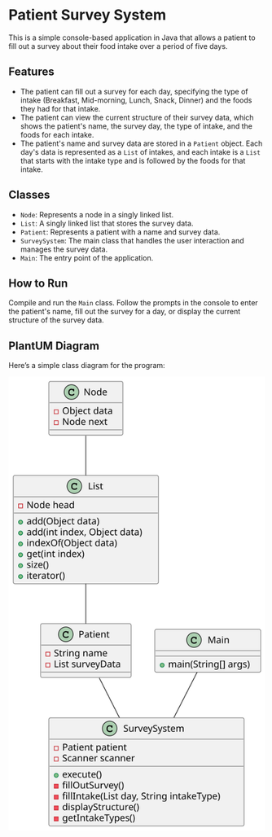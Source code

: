 # Patient Survey System

This is a simple console-based application in Java that allows a patient to fill out a survey about their food intake over a period of five days.

## Features

- The patient can fill out a survey for each day, specifying the type of intake (Breakfast, Mid-morning, Lunch, Snack, Dinner) and the foods they had for that intake.
- The patient can view the current structure of their survey data, which shows the patient's name, the survey day, the type of intake, and the foods for each intake.
- The patient's name and survey data are stored in a `Patient` object. Each day's data is represented as a `List` of intakes, and each intake is a `List` that starts with the intake type and is followed by the foods for that intake.

## Classes

- `Node`: Represents a node in a singly linked list.
- `List`: A singly linked list that stores the survey data.
- `Patient`: Represents a patient with a name and survey data.
- `SurveySystem`: The main class that handles the user interaction and manages the survey data.
- `Main`: The entry point of the application.

## How to Run

Compile and run the `Main` class. Follow the prompts in the console to enter the patient's name, fill out the survey for a day, or display the current structure of the survey data.

## PlantUM Diagram

Here’s a simple class diagram for the program:

![](Diagram.svg)
